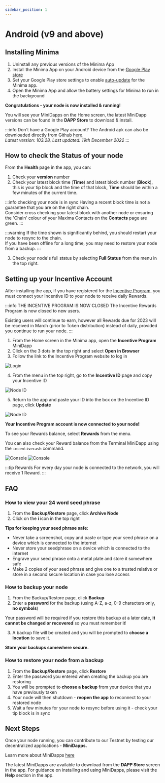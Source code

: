 ```yaml
---
sidebar_position: 1
---
```


# Android (v9 and above)

## Installing Minima

1. Uninstall any previous versions of the Minima App 
2. Install the Minima App on your Android device from the [Google Play store](https://play.google.com/store/apps/details?id=com.minima.android&hl=en&gl=US)
3. Set your Google Play store settings to enable [auto-update](https://support.google.com/googleplay/answer/113412?hl=en) for the Minima app. 
3. Open the Minima App and allow the battery settings for Minima to run in the background

**Congratulations - your node is now installed & running!**

You will see your MiniDapps on the Home screen, the latest MiniDapp versions can be found in the **DAPP Store** to download & install.

:::info Don't have a Google Play account?
The Android apk can also be downloaded directly from Github [here.](https://github.com/minima-global/Minima/blob/master/jar/minima-0.103.28.apk?raw=true) <br/>
*Latest version: 103.28, Last updated: 19th December 2022*
:::


## How to check the Status of your node

From the **Health** page in the app, you can:

1. Check your **version** number
2. Check your latest block time (**Time**) and latest block number (**Block**), this is your tip block and the time of that block, **Time** should be within a few minutes of the current time.

:::info checking your node is in sync
Having a recent block time is not a guarantee that you are on the right chain. <br/>
Consider cross checking your latest block with another node or ensuring the 'Chain' colour of your Maxima Contacts on the **Contacts** page are green.
:::

:::warning 
If the time shown is significantly behind, you should restart your node to resync to the chain. <br/> 
If you have been offline for a long time, you may need to restore your node from a backup.
:::

3. Check your node's full status by selecting **Full Status** from the menu in the top right.

## Setting up your Incentive Account

After installing the app, if you have registered for the [Incentive Program](https://incentive.minima.global/account/register), you must connect your Incentive ID to your node to receive daily Rewards.

:::info THE INCENTIVE PROGRAM IS NOW CLOSED
The Incentive Rewards Program is now closed to new users.

Existing users will continue to earn, however all Rewards due for 2023 will be received in March (prior to Token distribution) instead of daily, provided you continue to run your node.
:::

<!-- :::info Previous users
If you had an account prior to 6th December 2021, you must reset your password [here.](https://incentive.minima.global/account/forgot-password) Please check your junk mail for the reset password email.
::: -->

1. From the Home screen in the Minima app, open the **Incentive Program** MiniDapp
2. Click on the 3 dots in the top right and select **Open in Browser**
3. Follow the link to the Incentive Program website to log in

![Login](/img/runanode/android_1.png#width50)

4. From the menu in the top right, go to the **Incentive ID** page and copy your Incentive ID

![Node ID](/img/runanode/android_2.png#width50)

5. Return to the app and paste your ID into the box on the Incentive ID page, click **Update** 

![Node ID](/img/runanode/android_5.png#width50)

**Your Incentive Program account is now connected to your node!**

To see your Rewards balance, select **Rewards** from the menu.<br/>

You can also check your Reward balance from the Terminal MiniDapp using the `incentivecash` command.

![Console](/img/runanode/android_3.png#width50)
![Console](/img/runanode/android_4.png#width50)

:::tip Rewards
For every day your node is connected to the network, you will receive 1 Reward.
:::

## FAQ

### How to view your 24 word seed phrase
1. From the **Backup/Restore** page, click **Archive Node**
2. Click on the **i** icon in the top right

**Tips for keeping your seed phrase safe:**
- Never take a screenshot, copy and paste or type your seed phrase on a device which is connected to the internet
- Never store your seedphrase on a device which is connected to the internet
- Engrave your seed phrase onto a metal plate and store it somewhere safe
- Make 2 copies of your seed phrase and give one to a trusted relative or store in a second secure location in case you lose access

### How to backup your node
1. From the Backup/Restore page, click **Backup**
2. Enter a **password** for the backup (using A-Z, a-z, 0-9 characters only, **no symbols**)

Your password will be required if you restore this backup at a later date, **it cannot be changed or recovered** so you must remember it!

3. A backup file will be created and you will be prompted to **choose a location** to save it.

**Store your backups somewhere secure.**

### How to restore your node from a backup

1. From the **Backup/Restore** page, click **Restore**
2. Enter the password you entered when creating the backup you are restoring
3. You will be prompted to **choose a backup** from your device that you have previously taken
4. Your node will then shutdown - **reopen the app** to reconnect to your restored node
5. Wait a few minutes for your node to resync before using it - check your tip block is in sync

## Next Steps

Once your node running, you can contribute to our Testnet by testing our decentralized applications - **MiniDapps.** 

Learn more about MiniDapps [here](/docs/learn/minidapps/minidappsintro) <br/>

The latest MiniDapps are available to download from the **DAPP Store** screen in the app. For guidance on installing and using MiniDapps, please visit the **Help** section in the app. 




